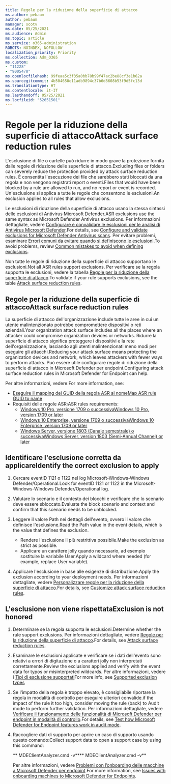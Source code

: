 ```yaml
---
title: Regole per la riduzione della superficie di attacco
ms.author: pebaum
author: pebaum
manager: scotv
ms.date: 05/25/2021
ms.audience: Admin
ms.topic: article
ms.service: o365-administration
ROBOTS: NOINDEX, NOFOLLOW
localization_priority: Priority
ms.collection: Adm_O365
ms.custom:
- "11228"
- "9005470"
ms.openlocfilehash: 99feaa5c3f35a0bb78b99f47ac2be88cf3e1b62a
ms.sourcegitcommit: 4b504650e11adb9894c37b6d8608b53f9d5fc13d
ms.translationtype: HT
ms.contentlocale: it-IT
ms.lasthandoff: 05/25/2021
ms.locfileid: "52651501"
---
```

# <a name="attack-surface-reduction-rules"></a><span data-ttu-id="d0692-102">Regole per la riduzione della superficie di attacco</span><span class="sxs-lookup"><span data-stu-id="d0692-102">Attack surface reduction rules</span></span>

<span data-ttu-id="d0692-103">L'esclusione di file o cartelle può ridurre in modo grave la protezione fornita dalle regole di riduzione delle superficie di attacco.</span><span class="sxs-lookup"><span data-stu-id="d0692-103">Excluding files or folders can severely reduce the protection provided by attack surface reduction rules.</span></span> <span data-ttu-id="d0692-104">È consentita l'esecuzione dei file che sarebbero stati bloccati da una regola e non vengono registrati report o eventi.</span><span class="sxs-lookup"><span data-stu-id="d0692-104">Files that would have been blocked by a rule are allowed to run, and no report or event is recorded.</span></span> <span data-ttu-id="d0692-105">Un'esclusione si applica a tutte le regole che consentono le esclusioni.</span><span class="sxs-lookup"><span data-stu-id="d0692-105">An exclusion applies to all rules that allow exclusions.</span></span>

<span data-ttu-id="d0692-106">Le esclusioni di riduzione della superficie di attacco usano la stessa sintassi delle esclusioni di Antivirus Microsoft Defender.</span><span class="sxs-lookup"><span data-stu-id="d0692-106">ASR exclusions use the same syntax as Microsoft Defender Antivirus exclusions.</span></span> <span data-ttu-id="d0692-107">Per informazioni dettagliate, vedere [Configurare e convalidare le esclusioni per le analisi di Antivirus Microsoft Defender](/microsoft-365/security/defender-endpoint/configure-exclusions-microsoft-defender-antivirus).</span><span class="sxs-lookup"><span data-stu-id="d0692-107">For details, see [Configure and validate exclusions for Microsoft Defender Antivirus scans](/microsoft-365/security/defender-endpoint/configure-exclusions-microsoft-defender-antivirus).</span></span> <span data-ttu-id="d0692-108">Per evitare problemi, esaminare [Errori comuni da evitare quando si definiscono le esclusioni](/microsoft-365/security/defender-endpoint/common-exclusion-mistakes-microsoft-defender-antivirus).</span><span class="sxs-lookup"><span data-stu-id="d0692-108">To avoid problems, review [Common mistakes to avoid when defining exclusions](/microsoft-365/security/defender-endpoint/common-exclusion-mistakes-microsoft-defender-antivirus).</span></span>

<span data-ttu-id="d0692-109">Non tutte le regole di riduzione della superficie di attacco supportano le esclusioni.</span><span class="sxs-lookup"><span data-stu-id="d0692-109">Not all ASR rules support exclusions.</span></span> <span data-ttu-id="d0692-110">Per verificare se la regola supporta le esclusioni, vedere la tabella [Regole per la riduzione della superficie di attacco](/microsoft-365/security/defender-endpoint/attack-surface-reduction#attack-surface-reduction-rules).</span><span class="sxs-lookup"><span data-stu-id="d0692-110">To validate if your rule supports exclusions, see the table [Attack surface reduction rules](/microsoft-365/security/defender-endpoint/attack-surface-reduction#attack-surface-reduction-rules).</span></span>

## <a name="attack-surface-reduction-rules"></a><span data-ttu-id="d0692-111">Regole per la riduzione della superficie di attacco</span><span class="sxs-lookup"><span data-stu-id="d0692-111">Attack surface reduction rules</span></span>

<span data-ttu-id="d0692-112">La superficie di attacco dell'organizzazione include tutte le aree in cui un utente malintenzionato potrebbe compromettere dispositivi o reti aziendali.</span><span class="sxs-lookup"><span data-stu-id="d0692-112">Your organization attack surface includes all the places where an attacker could compromise organization devices or networks.</span></span> <span data-ttu-id="d0692-113">Ridurre la superficie di attacco significa proteggere i dispositivi e la rete dell'organizzazione, lasciando agli utenti malintenzionati meno modi per eseguire gli attacchi.</span><span class="sxs-lookup"><span data-stu-id="d0692-113">Reducing your attack surface means protecting the organization devices and network, which leaves attackers with fewer ways to perform attacks.</span></span> <span data-ttu-id="d0692-114">Può essere utile configurare regole di riduzione della superficie di attacco in Microsoft Defender per endpoint.</span><span class="sxs-lookup"><span data-stu-id="d0692-114">Configuring attack surface reduction rules in Microsoft Defender for Endpoint can help.</span></span>

<span data-ttu-id="d0692-115">Per altre informazioni, vedere:</span><span class="sxs-lookup"><span data-stu-id="d0692-115">For more information, see:</span></span>

- [<span data-ttu-id="d0692-116">Eseguire il mapping del GUID della regola ASR al nome</span><span class="sxs-lookup"><span data-stu-id="d0692-116">Map ASR rule GUID to name</span></span>](/microsoft-365/security/defender-endpoint/attack-surface-reduction#attack-surface-reduction-rules)
- <span data-ttu-id="d0692-117">Requisiti delle regole ASR:</span><span class="sxs-lookup"><span data-stu-id="d0692-117">ASR rules requirements:</span></span>
    - [<span data-ttu-id="d0692-118">Windows 10 Pro, versione 1709 o successiva</span><span class="sxs-lookup"><span data-stu-id="d0692-118">Windows 10 Pro, version 1709 or later</span></span>](/windows/whats-new/whats-new-windows-10-version-1709)
    - [<span data-ttu-id="d0692-119">Windows 10 Enterprise, versione 1709 o successiva</span><span class="sxs-lookup"><span data-stu-id="d0692-119">Windows 10 Enterprise, version 1709 or later</span></span>](/windows/whats-new/whats-new-windows-10-version-1709)
    - [<span data-ttu-id="d0692-120">Windows Server, versione 1803 (Canale semestrale) o successiva</span><span class="sxs-lookup"><span data-stu-id="d0692-120">Windows Server, version 1803 (Semi-Annual Channel) or later</span></span>](/windows-server/get-started/whats-new-in-windows-server-1803)

## <a name="identify-the-correct-exclusion-to-apply"></a><span data-ttu-id="d0692-121">Identificare l'esclusione corretta da applicare</span><span class="sxs-lookup"><span data-stu-id="d0692-121">Identify the correct exclusion to apply</span></span>

1. <span data-ttu-id="d0692-122">Cercare eventID 1121 o 1122 nel log Microsoft-Windows-Windows Defender/Operational.</span><span class="sxs-lookup"><span data-stu-id="d0692-122">Look for eventID 1121 or 1122 in the Microsoft-Windows-Windows Defender/Operational log.</span></span>

1. <span data-ttu-id="d0692-123">Valutare lo scenario e il contesto dei blocchi e verificare che lo scenario deve essere sbloccato.</span><span class="sxs-lookup"><span data-stu-id="d0692-123">Evaluate the block scenario and context and confirm that this scenario needs to be unblocked.</span></span>

1. <span data-ttu-id="d0692-124">Leggere il valore Path nei dettagli dell'evento, ovvero il valore che definisce l'esclusione.</span><span class="sxs-lookup"><span data-stu-id="d0692-124">Read the Path value in the event details, which is the value that defines the exclusion.</span></span>
    - <span data-ttu-id="d0692-125">Rendere l'esclusione il più restrittiva possibile.</span><span class="sxs-lookup"><span data-stu-id="d0692-125">Make the exclusion as strict as possible.</span></span>
    - <span data-ttu-id="d0692-126">Applicare un carattere jolly quando necessario, ad esempio sostituire la variabile User.</span><span class="sxs-lookup"><span data-stu-id="d0692-126">Apply a wildcard where needed (for example, replace User variable).</span></span>

1. <span data-ttu-id="d0692-127">Applicare l'esclusione in base alle esigenze di distribuzione.</span><span class="sxs-lookup"><span data-stu-id="d0692-127">Apply the exclusion according to your deployment needs.</span></span> <span data-ttu-id="d0692-128">Per informazioni dettagliate, vedere [Personalizzare regole per la riduzione della superficie di attacco](/microsoft-365/security/defender-endpoint/customize-attack-surface-reduction).</span><span class="sxs-lookup"><span data-stu-id="d0692-128">For details, see [Customize attack surface reduction rules](/microsoft-365/security/defender-endpoint/customize-attack-surface-reduction).</span></span>

## <a name="exclusion-is-not-honored"></a><span data-ttu-id="d0692-129">L'esclusione non viene rispettata</span><span class="sxs-lookup"><span data-stu-id="d0692-129">Exclusion is not honored</span></span>

1. <span data-ttu-id="d0692-130">Determinare se la regola supporta le esclusioni.</span><span class="sxs-lookup"><span data-stu-id="d0692-130">Determine whether the rule support exclusions.</span></span> <span data-ttu-id="d0692-131">Per informazioni dettagliate, vedere [Regole per la riduzione della superficie di attacco](/microsoft-365/security/defender-endpoint/attack-surface-reduction#attack-surface-reduction-rules).</span><span class="sxs-lookup"><span data-stu-id="d0692-131">For details, see [Attack surface reduction rules](/microsoft-365/security/defender-endpoint/attack-surface-reduction#attack-surface-reduction-rules).</span></span>

1. <span data-ttu-id="d0692-132">Esaminare le esclusioni applicate e verificare se i dati dell'evento sono relativi a errori di digitazione o a caratteri jolly non interpretati correttamente.</span><span class="sxs-lookup"><span data-stu-id="d0692-132">Review the exclusions applied and verify with the event data for typos or misinterpreted wildcards.</span></span> <span data-ttu-id="d0692-133">Per altre informazioni, vedere i [Tipi di esclusione supportati](/microsoft-365/security/defender-endpoint/mac-exclusions#supported-exclusion-types)</span><span class="sxs-lookup"><span data-stu-id="d0692-133">For more info, see [Supported exclusion types](/microsoft-365/security/defender-endpoint/mac-exclusions#supported-exclusion-types)</span></span>

1. <span data-ttu-id="d0692-134">Se l'impatto della regola è troppo elevato, è consigliabile riportare la regola in modalità di controllo per eseguire ulteriori convalide.</span><span class="sxs-lookup"><span data-stu-id="d0692-134">if the impact of the rule it too high, consider moving the rule (back) to Audit mode to perform further validation.</span></span> <span data-ttu-id="d0692-135">Per informazioni dettagliate, vedere [Verificare il funzionamento delle funzionalità di Microsoft Defender per endpoint in modalità di controllo](/microsoft-365/security/defender-endpoint/audit-windows-defender).</span><span class="sxs-lookup"><span data-stu-id="d0692-135">For details, see [Test how Microsoft Defender for Endpoint features work in audit mode](/microsoft-365/security/defender-endpoint/audit-windows-defender).</span></span>

1. <span data-ttu-id="d0692-136">Raccogliere dati di supporto per aprire un caso di supporto usando questo comando:</span><span class="sxs-lookup"><span data-stu-id="d0692-136">Collect support data to open a support case by using this command:</span></span>
    
   <span data-ttu-id="d0692-137">\*\* MDEClientAnalyzer.cmd -v\*\*</span><span class="sxs-lookup"><span data-stu-id="d0692-137">\*\* MDEClientAnalyzer.cmd -v\*\*</span></span>

    <span data-ttu-id="d0692-138">Per altre informazioni, vedere [Problemi con l’onboarding delle macchine a Microsoft Defender per endpoint](issues-with-onboarding-machines.md).</span><span class="sxs-lookup"><span data-stu-id="d0692-138">For more information, see [Issues with onboarding machines to Microsoft Defender for Endpoints](issues-with-onboarding-machines.md).</span></span>
